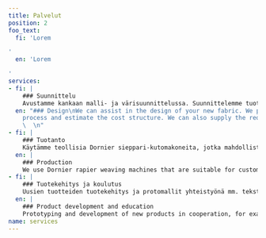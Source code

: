 ```yaml
---
title: Palvelut
position: 2
foo_text:
  fi: 'Lorem

'
  en: 'Lorem

'
services:
- fi: |
    ### Suunnittelu
    Avustamme kankaan malli- ja värisuunnittelussa. Suunnittelemme tuotteen tuotannon ja kustannusrakenteen. Saat myös materiaalit suoraan kauttamme.
  en: "### Design\nWe can assist in the design of your new fabric. We plan the production
    process and estimate the cost structure. We can also supply the required materials.
    \  \n"
- fi: |
    ### Tuotanto
    Käytämme teollisia Dornier sieppari-kutomakoneita, jotka mahdollistavat yksilölliset tilaustyöt ja monipuoliset materiaalit. Kudomme myös pienet tuotantosarjat, alkaen 20 metriä.
  en: |
    ### Production
    We use Dornier rapier weaving machines that are suitable for custom work using varying materials. We also weave smaller production runs, starting at 20 meters.
- fi: |
    ### Tuotekehitys ja koulutus
    Uusien tuotteiden tuotekehitys ja protomallit yhteistyönä mm. tekstiili- ja muotisuunnittelijoille sekä tekstiilialan yrityksille. Järjestämme myös työpajoja opiskelijaryhmille.
  en: |
    ### Product development and education
    Prototyping and development of new products in cooperation, for example, with textile- and fashion designers and startups. We also arrange workshops for textile students.
name: services
---
```


